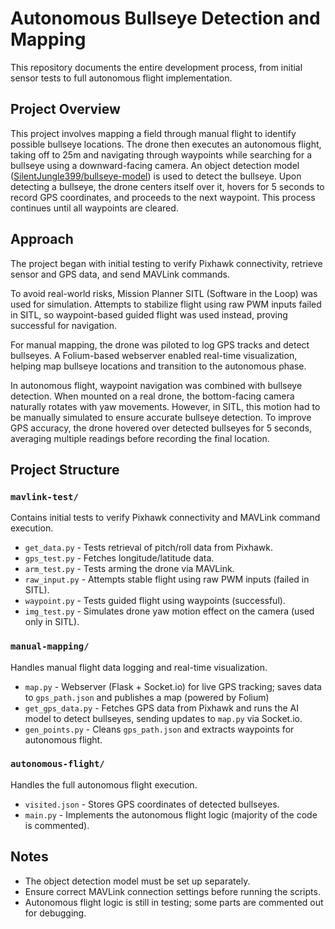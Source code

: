 # Autonomous Bullseye Detection and Mapping

This repository documents the entire development process, from initial sensor tests to full autonomous flight implementation.

## Project Overview
This project involves mapping a field through manual flight to identify possible bullseye locations. The drone then executes an autonomous flight, taking off to 25m and navigating through waypoints while searching for a bullseye using a downward-facing camera. An object detection model ([SilentJungle399/bullseye-model](https://github.com/SilentJungle399/bullseye-model)) is used to detect the bullseye. Upon detecting a bullseye, the drone centers itself over it, hovers for 5 seconds to record GPS coordinates, and proceeds to the next waypoint. This process continues until all waypoints are cleared.

## Approach
The project began with initial testing to verify Pixhawk connectivity, retrieve sensor and GPS data, and send MAVLink commands.

To avoid real-world risks, Mission Planner SITL (Software in the Loop) was used for simulation. Attempts to stabilize flight using raw PWM inputs failed in SITL, so waypoint-based guided flight was used instead, proving successful for navigation.

For manual mapping, the drone was piloted to log GPS tracks and detect bullseyes. A Folium-based webserver enabled real-time visualization, helping map bullseye locations and transition to the autonomous phase.

In autonomous flight, waypoint navigation was combined with bullseye detection. When mounted on a real drone, the bottom-facing camera naturally rotates with yaw movements. However, in SITL, this motion had to be manually simulated to ensure accurate bullseye detection. To improve GPS accuracy, the drone hovered over detected bullseyes for 5 seconds, averaging multiple readings before recording the final location.

## Project Structure

### `mavlink-test/`
Contains initial tests to verify Pixhawk connectivity and MAVLink command execution.
- `get_data.py` - Tests retrieval of pitch/roll data from Pixhawk.
- `gps_test.py` - Fetches longitude/latitude data.
- `arm_test.py` - Tests arming the drone via MAVLink.
- `raw_input.py` - Attempts stable flight using raw PWM inputs (failed in SITL).
- `waypoint.py` - Tests guided flight using waypoints (successful).
- `img_test.py` - Simulates drone yaw motion effect on the camera (used only in SITL).

### `manual-mapping/`
Handles manual flight data logging and real-time visualization.
- `map.py` - Webserver (Flask + Socket.io) for live GPS tracking; saves data to `gps_path.json` and publishes a map (powered by Folium)
- `get_gps_data.py` - Fetches GPS data from Pixhawk and runs the AI model to detect bullseyes, sending updates to `map.py` via Socket.io.
- `gen_points.py` - Cleans `gps_path.json` and extracts waypoints for autonomous flight.

### `autonomous-flight/`
Handles the full autonomous flight execution.
- `visited.json` - Stores GPS coordinates of detected bullseyes.
- `main.py` - Implements the autonomous flight logic (majority of the code is commented).

## Notes
- The object detection model must be set up separately.
- Ensure correct MAVLink connection settings before running the scripts.
- Autonomous flight logic is still in testing; some parts are commented out for debugging.
